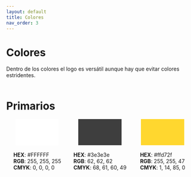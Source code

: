 ```yaml
---
layout: default
title: Colores
nav_order: 3
---
```


# Colores

Dentro de los colores el logo es versátil aunque hay que evitar colores estridentes.
<br><br>  

# Primarios

<div style="display:flex;flex-direction:row;flex-wrap:wrap;justify-content:space-between;align-items:flex-start">
<div style="width:33%;display:flex;flex-direction:column;align-items:center;justify-content:center">
<div style="width:70%;height:70px;background-color:#FFFFFF"></div><br>

<ul style="margin:0;padding:0;list-style:none;">
<li><strong>HEX</strong>: #FFFFFF</li>
<li><strong>RGB</strong>: 255, 255, 255</li>
<li><strong>CMYK</strong>: 0, 0, 0, 0</li>
</ul>

</div>
<div style="width:33%;display:flex;flex-direction:column;align-items:center;justify-content:center">
<div style="width:70%;height:70px;background-color:#3e3e3e"></div><br>

<ul style="margin:0;padding:0;list-style:none;">
<li><strong>HEX</strong>: #3e3e3e</li>
<li><strong>RGB</strong>: 62, 62, 62</li>
<li><strong>CMYK</strong>: 68, 61, 60, 49</li>
</ul>
</div>
<div style="width:33%;display:flex;flex-direction:column;align-items:center;justify-content:center">
<div style="width:70%;height:70px;background-color:#ffd72f"></div><br>

<ul style="margin:0;padding:0;list-style:none;">
<li><strong>HEX</strong>: #ffd72f</li>
<li><strong>RGB</strong>: 255, 255, 47</li>
<li><strong>CMYK</strong>: 1, 14, 85, 0</li>
</ul>
</div>
<br><br>